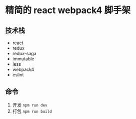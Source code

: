 # 精简的 react webpack4 脚手架

## 技术栈
 - react
 - redux
 - redux-saga
 - immutable
 - less
 - webpack4
 - eslint

## 命令
 1. 开发 `npm run dev`
 2. 打包 `npm run build`
